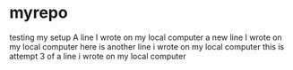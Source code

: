 # myrepo
testing my setup
A line I wrote on my local computer
a new line I wrote on my local computer
here is another line i wrote on my local computer
this is attempt 3 of a line i wrote on my local computer
